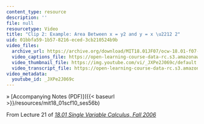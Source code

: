 ```yaml
---
content_type: resource
description: ''
file: null
resourcetype: Video
title: "Clip 2: Example: Area Between x = y2 and y = x \u2212 2"
uid: 01bbfa59-1b57-8216-eced-3cb210524b9b
video_files:
  archive_url: https://archive.org/download/MIT18.01JF07/ocw-18.01-f07-lec21_300k.mp4
  video_captions_file: https://open-learning-course-data-rc.s3.amazonaws.com/18-01sc-single-variable-calculus-fall-2010/ebbb66eeb32353718fbc776a70666882_JXPe2J069c.vtt
  video_thumbnail_file: https://img.youtube.com/vi/_JXPe2J069c/default.jpg
  video_transcript_file: https://open-learning-course-data-rc.s3.amazonaws.com/18-01sc-single-variable-calculus-fall-2010/67b19c10c9a4c39aca777bbed0690395_JXPe2J069c.pdf
video_metadata:
  youtube_id: _JXPe2J069c
---
```


» [Accompanying Notes (PDF)]({{< baseurl >}}/resources/mit18_01scf10_ses56b)

From Lecture 21 of [_18.01 Single Variable Calculus, Fall 2006_](/courses/18-01-single-variable-calculus-fall-2006/pages/video-lectures)
